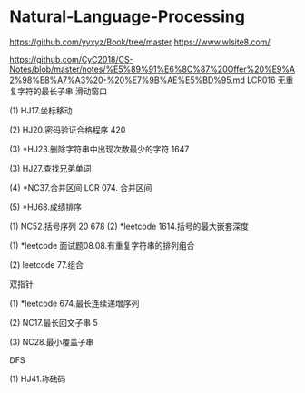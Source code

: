 # Natural-Language-Processing
https://github.com/yyxyz/Book/tree/master
https://www.wlsite8.com/

https://github.com/CyC2018/CS-Notes/blob/master/notes/%E5%89%91%E6%8C%87%20Offer%20%E9%A2%98%E8%A7%A3%20-%20%E7%9B%AE%E5%BD%95.md
LCR016 无重复字符的最长子串 滑动窗口

(1) HJ17.坐标移动

(2) HJ20.密码验证合格程序 420

(3) *HJ23.删除字符串中出现次数最少的字符 1647


(3) HJ27.查找兄弟单词

(4) *NC37.合并区间  LCR 074. 合并区间

(5) *HJ68.成绩排序

(1) NC52.括号序列  20 678
(2) *leetcode 1614.括号的最大嵌套深度

(1) *leetcode 面试题08.08.有重复字符串的排列组合

(2) leetcode 77.组合

双指针

(1) *leetcode 674.最长连续递增序列


(2) NC17.最长回文子串 5

(3) NC28.最小覆盖子串

DFS

(1) HJ41.称砝码
